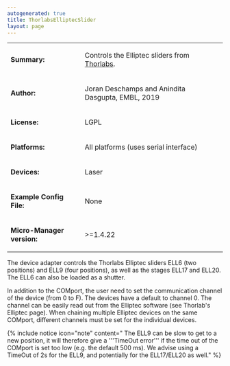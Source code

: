 ```yaml
---
autogenerated: true
title: ThorlabsElliptecSlider
layout: page
---
```


<table>
<tr>
<td markdown="1">

**Summary:**

</td>
<td markdown="1">

Controls the Elliptec sliders from
[Thorlabs](https://www.thorlabs.de/newgrouppage9.cfm?objectgroup_id=9464).

</td>
</tr>
<tr>
<td markdown="1">

**Author:**

</td>
<td markdown="1">

Joran Deschamps and Anindita Dasgupta, EMBL, 2019

</td>
</tr>
<tr>
<td markdown="1">

**License:**

</td>
<td markdown="1">

LGPL

</td>
</tr>
<tr>
<td markdown="1">

**Platforms:**

</td>
<td markdown="1">

All platforms (uses serial interface)

</td>
</tr>
<tr>
<td markdown="1">

**Devices:**

</td>
<td markdown="1">

Laser

</td>
</tr>
<tr>
<td markdown="1">

**Example Config File:**

</td>
<td markdown="1">

None

</td>
</tr>
<tr>
<td markdown="1">

**Micro-Manager version:**

</td>
<td markdown="1">

&gt;=1.4.22

</td>
</tr>
</table>

The device adapter controls the Thorlabs Elliptec sliders ELL6 (two
positions) and ELL9 (four positions), as well as the stages ELL17 and
ELL20. The ELL6 can also be loaded as a shutter.

In addition to the COMport, the user need to set the communication
channel of the device (from 0 to F). The devices have a default to
channel 0. The channel can be easily read out from the Elliptec software
(see Thorlab's Elliptec page). When chaining multiple Elliptec devices
on the same COMport, different channels must be set for the individual
devices.

{% include notice icon="note" content=" The ELL9 can be slow to get to a new position, it will therefore give a '''TimeOut error''' if the time out of the COMport is set too low (e.g. the default 500 ms). We advise using a TimeOut of 2s for the ELL9, and potentially for the ELL17/ELL20 as well." %}
